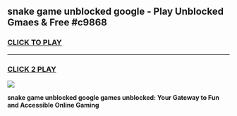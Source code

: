 
## snake game unblocked google - Play Unblocked Gmaes & Free #c9868
<h3>
<a href="https://premium.freeplayer.one?title=snake_game_unblocked_google&ref=03M">CLICK TO PLAY</a></h3>
<hr>

<h3>
<a href="https://premium.freeplayer.one?title=snake_game_unblocked_google&ref=03M">CLICK 2 PLAY</a>
  
</h3>

<a href="https://premium.freeplayer.one?title=snake_game_unblocked_google&ref=03M"><img src="https://clearcache.store/games.png"></a>


**snake game unblocked google games unblocked: Your Gateway to Fun and Accessible Online Gaming**
